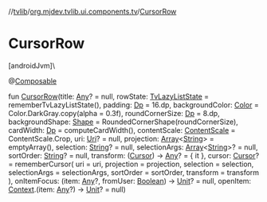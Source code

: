 //[tvlib](../../index.md)/[org.mjdev.tvlib.ui.components.tv](index.md)/[CursorRow](-cursor-row.md)

# CursorRow

[androidJvm]\

@[Composable](https://developer.android.com/reference/kotlin/androidx/compose/runtime/Composable.html)

fun [CursorRow](-cursor-row.md)(title: [Any](https://kotlinlang.org/api/latest/jvm/stdlib/kotlin/-any/index.html)? = null, rowState: [TvLazyListState](https://developer.android.com/reference/kotlin/androidx/tv/foundation/lazy/list/TvLazyListState.html) = rememberTvLazyListState(), padding: [Dp](https://developer.android.com/reference/kotlin/androidx/compose/ui/unit/Dp.html) = 16.dp, backgroundColor: [Color](https://developer.android.com/reference/kotlin/androidx/compose/ui/graphics/Color.html) = Color.DarkGray.copy(alpha = 0.3f), roundCornerSize: [Dp](https://developer.android.com/reference/kotlin/androidx/compose/ui/unit/Dp.html) = 8.dp, backgroundShape: [Shape](https://developer.android.com/reference/kotlin/androidx/compose/ui/graphics/Shape.html) = RoundedCornerShape(roundCornerSize), cardWidth: [Dp](https://developer.android.com/reference/kotlin/androidx/compose/ui/unit/Dp.html) = computeCardWidth(), contentScale: [ContentScale](https://developer.android.com/reference/kotlin/androidx/compose/ui/layout/ContentScale.html) = ContentScale.Crop, uri: [Uri](https://developer.android.com/reference/kotlin/android/net/Uri.html)? = null, projection: [Array](https://kotlinlang.org/api/latest/jvm/stdlib/kotlin/-array/index.html)&lt;[String](https://kotlinlang.org/api/latest/jvm/stdlib/kotlin/-string/index.html)&gt; = emptyArray(), selection: [String](https://kotlinlang.org/api/latest/jvm/stdlib/kotlin/-string/index.html)? = null, selectionArgs: [Array](https://kotlinlang.org/api/latest/jvm/stdlib/kotlin/-array/index.html)&lt;[String](https://kotlinlang.org/api/latest/jvm/stdlib/kotlin/-string/index.html)&gt;? = null, sortOrder: [String](https://kotlinlang.org/api/latest/jvm/stdlib/kotlin/-string/index.html)? = null, transform: ([Cursor](https://developer.android.com/reference/kotlin/android/database/Cursor.html)) -&gt; [Any](https://kotlinlang.org/api/latest/jvm/stdlib/kotlin/-any/index.html)? = { it }, cursor: [Cursor](https://developer.android.com/reference/kotlin/android/database/Cursor.html)? = rememberCursor(
        uri = uri,
        projection = projection,
        selection = selection,
        selectionArgs = selectionArgs,
        sortOrder = sortOrder,
        transform = transform
    ), onItemFocus: (item: [Any](https://kotlinlang.org/api/latest/jvm/stdlib/kotlin/-any/index.html)?, fromUser: [Boolean](https://kotlinlang.org/api/latest/jvm/stdlib/kotlin/-boolean/index.html)) -&gt; [Unit](https://kotlinlang.org/api/latest/jvm/stdlib/kotlin/-unit/index.html)? = null, openItem: [Context](https://developer.android.com/reference/kotlin/android/content/Context.html).(item: [Any](https://kotlinlang.org/api/latest/jvm/stdlib/kotlin/-any/index.html)?) -&gt; [Unit](https://kotlinlang.org/api/latest/jvm/stdlib/kotlin/-unit/index.html)? = null)
